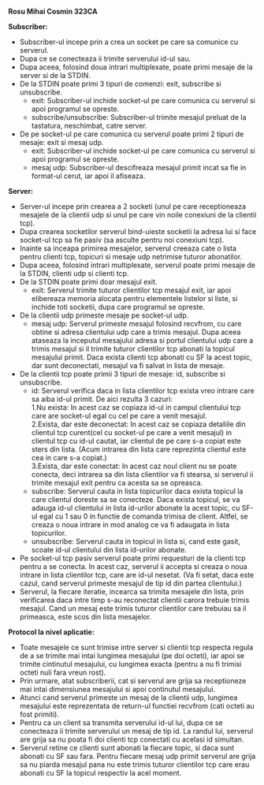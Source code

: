 <b>Rosu Mihai Cosmin 323CA</b>

<b>Subscriber:</b>
- Subscriber-ul incepe prin a crea un socket pe care sa comunice cu serverul.
- Dupa ce se conecteaza ii trimite serverului id-ul sau.
- Dupa aceea, folosind doua intrari multiplexate, poate primi mesaje de la
server si de la STDIN.
- De la STDIN poate primi 3 tipuri de comenzi: exit, subscribe si unsubscribe.
  - exit: Subscriber-ul inchide socket-ul pe care comunica cu serverul si apoi
 programul se opreste.
  - subscribe/unsubscribe: Subscriber-ul trimite mesajul preluat de la tastatura,
 neschimbat, catre server.
- De pe socket-ul pe care comunica cu serverul poate primi 2 tipuri de mesaje:
exit si mesaj udp.
  - exit: Subscriber-ul inchide socket-ul pe care comunica cu serverul si apoi
 programul se opreste.
  - mesaj udp: Subscriber-ul descifreaza mesajul primit incat sa fie in format-ul
 cerut, iar apoi il afiseaza.

<b>Server:</b>
- Server-ul incepe prin crearea a 2 socketi (unul pe care receptioneaza mesajele
de la clientii udp si unul pe care vin noile conexiuni de la clientii tcp).
- Dupa crearea socketilor serverul bind-uieste socketii la adresa lui si face
socket-ul tcp sa fie pasiv (sa asculte pentru noi conexiuni tcp).
- Inainte sa inceapa primirea mesajelor, serverul creeaza cate o lista pentru
clienti tcp, topicuri si mesaje udp netrimise tuturor abonatilor.
- Dupa aceea, folosind intrari multiplexate, serverul poate primi mesaje de la
STDIN, clienti udp si clienti tcp.
- De la STDIN poate primi doar mesajul exit.
  - exit: Serverul trimite tuturor clientilor tcp mesajul exit, iar apoi
 elibereaza memoria alocata pentru elementele listelor si liste, si inchide
 toti socketii, dupa care programul se opreste.
- De la clientii udp primeste mesaje pe socket-ul udp.
  - mesaj udp: Serverul primeste mesajul folosind recvfrom, cu care obtine si
 adresa clientului udp care a trimis mesajul. Dupa aceea ataseaza la inceputul
 mesajului adresa si portul clientului udp care a trimis mesajul si il trimite
 tuturor clientilor tcp abonati la topicul mesajului primit. Daca exista
 clienti tcp abonati cu SF la acest topic, dar sunt deconectati, mesajul va fi
 salvat in lista de mesaje.
- De la clientii tcp poate primii 3 tipuri de mesaje: id, subscribe si
unsubscribe.
  - id: Serverul verifica daca in lista clientilor tcp exista vreo intrare care
 sa aiba id-ul primit. De aici rezulta 3 cazuri:  
  1.Nu exista: In acest caz se copiaza id-ul in campul clientului tcp care are
  socket-ul egal cu cel pe care a venit mesajul.  
  2.Exista, dar este deconectat: In acest caz se copiaza detaliile din clientul
  tcp curent(cel cu socket-ul pe care a venit mesajul) in clientul tcp cu id-ul
  cautat, iar clientul de pe care s-a copiat este sters din lista. (Acum
  intrarea din lista care reprezinta clientul este cea in care s-a copiat.)  
  3.Exista, dar este conectat: In acest caz noul client nu se poate conecta,
  deci intrarea sa din lista clientilor va fi stearsa, si serverul ii trimite
  mesajul exit pentru ca acesta sa se opreasca.
  - subscribe: Serverul cauta in lista topicurilor daca exista topicul la care
 clientul doreste sa se conecteze. Daca exista topicul, se va adauga id-ul
 clientului in lista id-urilor abonate la acest topic, cu SF-ul egal cu 1 sau 0
 in functie de comanda trimisa de client. Altfel, se creaza o noua intrare in
 mod analog ce va fi adaugata in lista topicurilor.
  - unsubscribe: Serverul cauta in topicul in lista si, cand este gasit, scoate
 id-ul clientului din lista id-urilor abonate.
- Pe socket-ul tcp pasiv serverul poate primi requesturi de la clienti tcp
pentru a se conecta. In acest caz, serverul ii accepta si creaza o noua intrare
in lista clientilor tcp, care are id-ul nesetat. (Va fi setat, daca este cazul,
cand serverul primeste mesajul de tip id din partea clientului.)
- Serverul, la fiecare iteratie, incearca sa trimita mesajele din lista, prin
verificarea daca intre timp s-au reconectat clientii carora trebuie trimis
mesajul. Cand un mesaj este trimis tuturor clientilor care trebuiau sa il
primeasca, este scos din lista mesajelor.

<b>Protocol la nivel aplicatie:</b>
- Toate mesajele ce sunt trimise intre server si clientii tcp respecta regula de
a se trimite mai intai lungimea mesajului (pe doi octeti), iar apoi se trimite
cintinutul mesajului, cu lungimea exacta (pentru a nu fi trimisi octeti nuli
fara vreun rost).
- Prin urmare, atat subscriberii, cat si serverul are grija sa receptioneze mai
intai dimensiunea mesajului si apoi continutul mesajului.
- Atunci cand serverul primeste un mesaj de la clientii udp, lungimea mesajului
este reprezentata de return-ul functiei recvfrom (cati octeti au fost primiti).
- Pentru ca un client sa transmita serverului id-ul lui, dupa ce se conecteaza
ii trimite serverului un mesaj de tip id. La randul lui, serverul are grija sa
nu poata fi doi clienti tcp conectati cu acelasi id simultan.
- Serverul retine ce clienti sunt abonati la fiecare topic, si daca sunt abonati
cu SF sau fara. Pentru fiecare mesaj udp primit serverul are grija sa nu piarda
mesajul pana nu este trimis tuturor clientilor tcp care erau abonati cu SF la
topicul respectiv la acel moment.
